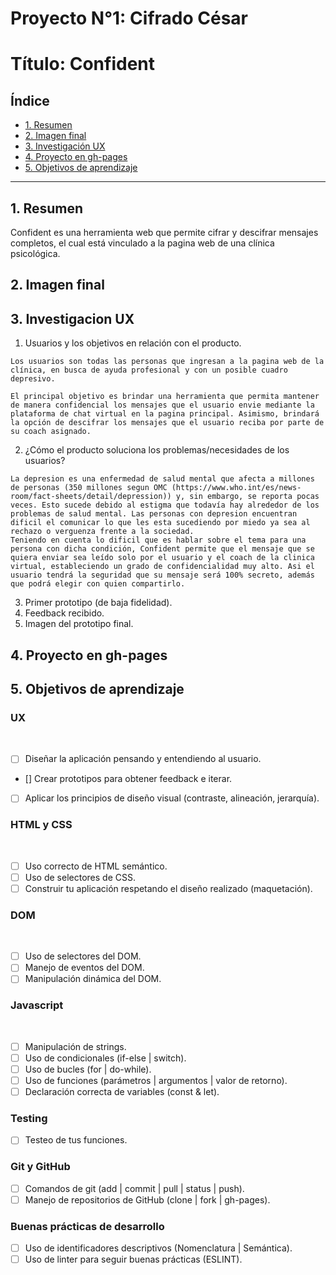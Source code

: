 # Proyecto N°1: Cifrado César

# Título: Confident

## Índice

* [1. Resumen](#1-resumen)
* [2. Imagen final](#2-imagen-final)
* [3. Investigación UX](#3-investigación-UX)
* [4. Proyecto en gh-pages](#4-proyecto-en-gh-pages)
* [5. Objetivos de aprendizaje](#5-objetivos-de-aprendizaje)

***

## 1. Resumen

Confident es una herramienta web que permite cifrar y descifrar mensajes completos, el cual está vinculado a la pagina web de una clínica psicológica. 

## 2. Imagen final

## 3. Investigacion UX

  1. Usuarios y los objetivos en relación con el producto.

    Los usuarios son todas las personas que ingresan a la pagina web de la clínica, en busca de ayuda profesional y con un posible cuadro depresivo.

    El principal objetivo es brindar una herramienta que permita mantener de manera confidencial los mensajes que el usuario envie mediante la plataforma de chat virtual en la pagina principal. Asimismo, brindará la opción de descifrar los mensajes que el usuario reciba por parte de su coach asignado. 
    
  2. ¿Cómo el producto soluciona los problemas/necesidades de los usuarios?
    
    La depresion es una enfermedad de salud mental que afecta a millones de personas (350 millones segun OMC (https://www.who.int/es/news-room/fact-sheets/detail/depression)) y, sin embargo, se reporta pocas veces. Esto sucede debido al estigma que todavía hay alrededor de los problemas de salud mental. Las personas con depresion encuentran dificil el comunicar lo que les esta sucediendo por miedo ya sea al rechazo o verguenza frente a la sociedad.
    Teniendo en cuenta lo dificil que es hablar sobre el tema para una persona con dicha condición, Confident permite que el mensaje que se quiera enviar sea leído solo por el usuario y el coach de la clinica virtual, estableciendo un grado de confidencialidad muy alto. Asi el usuario tendrá la seguridad que su mensaje será 100% secreto, además que podrá elegir con quien compartirlo. 

  3. Primer prototipo (de baja fidelidad).
  4. Feedback recibido.
  5. Imagen del prototipo final.

## 4. Proyecto en gh-pages

## 5. Objetivos de aprendizaje

### UX
​
- [ ] Diseñar la aplicación pensando y entendiendo al usuario.
- [] Crear prototipos para obtener feedback e iterar.
- [ ] Aplicar los principios de diseño visual (contraste, alineación, jerarquía).
​
### HTML y CSS
​
- [ ] Uso correcto de HTML semántico.
- [ ] Uso de selectores de CSS.
- [ ] Construir tu aplicación respetando el diseño realizado (maquetación).
​
### DOM
​
- [ ] Uso de selectores del DOM.
- [ ] Manejo de eventos del DOM.
- [ ] Manipulación dinámica del DOM.
​
### Javascript
​
- [ ] Manipulación de strings.
- [ ] Uso de condicionales (if-else | switch).
- [ ] Uso de bucles (for | do-while).	
- [ ] Uso de funciones (parámetros | argumentos | valor de retorno).
- [ ] Declaración correcta de variables (const & let).
​
### Testing
- [ ] Testeo de tus funciones.
​
### Git y GitHub
- [ ] Comandos de git (add | commit | pull | status | push).
- [ ] Manejo de repositorios de GitHub (clone | fork | gh-pages).
​
### Buenas prácticas de desarrollo
- [ ] Uso de identificadores descriptivos (Nomenclatura | Semántica).
- [ ] Uso de linter para seguir buenas prácticas (ESLINT).